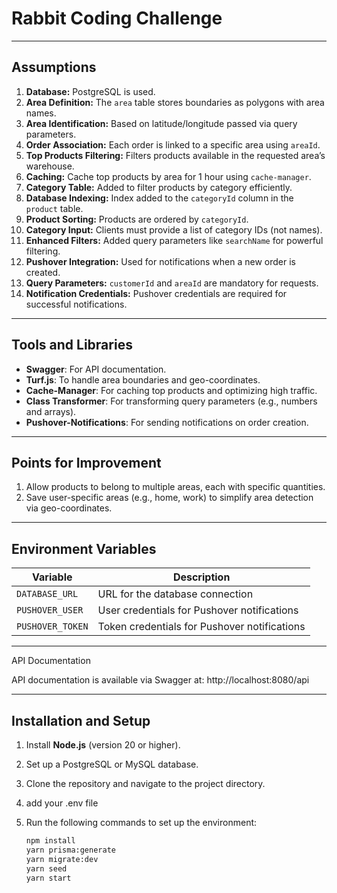 # Rabbit Coding Challenge  


---


## Assumptions  

1. **Database:** PostgreSQL is used.  
2. **Area Definition:** The `area` table stores boundaries as polygons with area names.  
3. **Area Identification:** Based on latitude/longitude passed via query parameters.  
4. **Order Association:** Each order is linked to a specific area using `areaId`.  
5. **Top Products Filtering:** Filters products available in the requested area’s warehouse.  
6. **Caching:** Cache top products by area for 1 hour using `cache-manager`.  
7. **Category Table:** Added to filter products by category efficiently.  
8. **Database Indexing:** Index added to the `categoryId` column in the `product` table.  
9. **Product Sorting:** Products are ordered by `categoryId`.  
10. **Category Input:** Clients must provide a list of category IDs (not names).  
11. **Enhanced Filters:** Added query parameters like `searchName` for powerful filtering.  
12. **Pushover Integration:** Used for notifications when a new order is created.  
13. **Query Parameters:** `customerId` and `areaId` are mandatory for requests.  
14. **Notification Credentials:** Pushover credentials are required for successful notifications.  

---

## Tools and Libraries  

- **Swagger**: For API documentation.  
- **Turf.js**: To handle area boundaries and geo-coordinates.  
- **Cache-Manager**: For caching top products and optimizing high traffic.  
- **Class Transformer**: For transforming query parameters (e.g., numbers and arrays).  
- **Pushover-Notifications**: For sending notifications on order creation.  

---

## Points for Improvement  

1. Allow products to belong to multiple areas, each with specific quantities.  
2. Save user-specific areas (e.g., home, work) to simplify area detection via geo-coordinates.  

---

## Environment Variables  

| Variable          | Description                                   |  
|--------------------|-----------------------------------------------|  
| `DATABASE_URL`     | URL for the database connection              |  
| `PUSHOVER_USER`    | User credentials for Pushover notifications  |  
| `PUSHOVER_TOKEN`   | Token credentials for Pushover notifications |  

---

API Documentation

API documentation is available via Swagger at:
http://localhost:8080/api

---

## Installation and Setup  

1. Install **Node.js** (version 20 or higher).  
2. Set up a PostgreSQL or MySQL database.  
3. Clone the repository and navigate to the project directory. 
4. add your .env file 
5. Run the following commands to set up the environment:  

   ```bash  
   npm install  
   yarn prisma:generate  
   yarn migrate:dev  
   yarn seed  
   yarn start  


